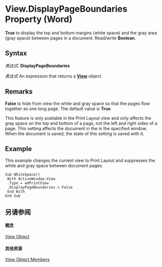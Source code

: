 
# View.DisplayPageBoundaries Property (Word)

 **True** to display the top and bottom margins (white space) and the gray area (gray space) between pages in a document. Read/write **Boolean**.


## Syntax

 _表达式_. **DisplayPageBoundaries**

 _表达式_ An expression that returns a **[View](8bf5b26b-14c0-1985-65b2-3e034360baeb.md)** object.


## Remarks

 **False** to hide from view the white and gray space so that the pages flow together as one long page. The default value is **True**.

This feature is only available in the Print Layout view and only affects the gray space on the top and bottom of a page, not the left and right sides of a page. This setting affects the document in the in the specified window. When the document is saved, the state of this setting is saved with it.


## Example

This example changes the current view to Print Layout and suppresses the white and gray space between document pages.


```
Sub WhiteSpace() 
 With ActiveWindow.View 
 .Type = wdPrintView 
 .DisplayPageBoundaries = False 
 End With 
End Sub
```


## 另请参阅


#### 概念


[View Object](8bf5b26b-14c0-1985-65b2-3e034360baeb.md)
#### 其他资源


[View Object Members](http://msdn.microsoft.com/library/b7d2bd4e-c96d-3b8f-98a0-57c145f9aa42%28Office.15%29.aspx)